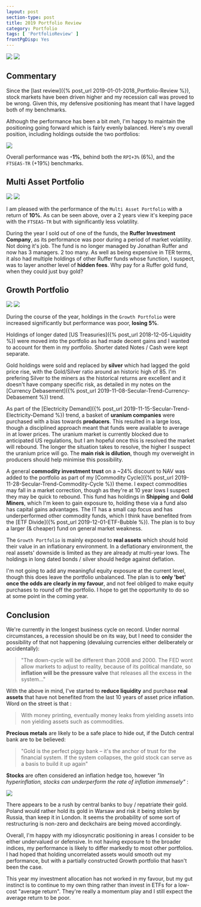 ```yaml
---
layout: post
section-type: post
title: 2019 Portfolio Review
category: Portfolio
tags: [ 'PortfolioReview' ]
frontPgDisp: Yes
---
```


<img style="border: 0;" style="border: 0 ; padding-bottom: 20px" src="/img/2020/20200102_Overview1.png" />
<img style="border: 0;" src="/img/2020/20200102_Overview2.png" />


## Commentary


Since the [last review]({% post_url 2019-01-01-2018_Portfolio-Review %}), stock markets
have been driven higher and my recession call was proved to be wrong.  Given this, my defensive
positioning has meant that I have lagged both of my benchmarks.  

Although the performance has been a bit *meh*, I'm happy to maintain the positioning going forward which is 
fairly evenly balanced.  Here's my overall position, including holdings outside the two
portfolios:

<img style="border: 0;" src="/img/2020/20200102_Overview3.png" />

Overall performance was **-1%**, behind both the `RPI+3%` (6%), and the `FTSEAS-TR` (+19%) benchmarks.

## Multi Asset Portfolio

<img style="border: 0;" src="/img/2020/20200102_MA1.png" />
<img style="border: 0;" src="/img/2020/20200102_MA2.png" />

I am pleased with the performance of the `Multi Asset Portfolio` with a return of **10%**.  As
can be seen above, over a 2 years view it's keeping pace with the `FTSEAS-TR` but with 
significantly less volatility.

During the year I sold out of one of the funds, the **Ruffer Investment Company**, as its performance was 
poor during a period of market volatility.  Not doing it's job.  The fund is no longer managed by Jonathan 
Ruffer and now has 3 managers. 2 too many.  As well as being expensive in TER terms, it also had 
multiple holdings of other Ruffer funds whose function,  I suspect, was to layer another level of **hidden 
fees**. Why pay for a Ruffer gold fund, when they could just buy gold?


## Growth Portfolio

<img style="border: 0;" src="/img/2020/20200102_G1.png" />
<img style="border: 0;" src="/img/2020/20200102_G2.png" />

During the course of the year, holdings in the `Growth Portfolio` were increased significantly but 
performance was poor, **losing 5%**.

Holdings of longer dated [US Treasuries]({% post_url 2018-12-05-Liquidity %}) were 
moved into the portfolio as had made decent gains and I wanted to account for them in my portfolio.  Shorter 
dated Notes / Cash were kept separate.

Gold holdings were sold and replaced by **silver** which had lagged the gold price rise, with the Gold/Silver 
ratio around an historic high of 85.  I'm prefering Silver to the miners as the historical returns are 
excellent and it doesn't have company specific risk, as detailed in my notes on the 
[Currency Debasement]({% post_url 2019-11-08-Secular-Trend-Currency-Debasement %}) trend.

As part of the [Electricity Demand]({% post_url 2019-11-15-Secular-Trend-Electricity-Demand %}) trend, 
a basket of **uranium companies** were purchased with a bias towards **producers**.  This resulted in a large 
loss, though a disciplined approach meant that funds were available to average in at lower prices.  The 
uranium market is currently blocked due to anticipated US regulations, but I am hopeful once this is 
resolved the market will rebound.  The longer the situation takes to resolve, the higher I suspect the 
uranium price will go.  The **main risk is dilution**, though my overweight in producers should help 
minimise this possibility.

A general **commodity investment trust** on a ~24% discount to NAV was added to the portfolio as part of my 
[Commodity Cycle]({% post_url 2019-11-28-Secular-Trend-Commodity-Cycle %}) theme.
I expect commodities may fall in a market correction, though as they're at 10 year lows I suspect 
they may be quick to rebound.  This fund has holdings in **Shipping** and **Gold Miners**, which I'm keen to 
gain exposure to, holding these via a fund also has capital gains advantages.  The IT has a small cap 
focus and has underperformed other commodity funds, which I think have benefited from the 
[ETF Divide]({% post_url 2019-12-01-ETF-Bubble %}).  The plan is to buy a larger (& cheaper) fund on 
general market weakness.

The `Growth Portfolio` is mainly exposed to **real assets** which should hold their value in an inflationary 
environment.  In a deflationary environment, the real assets' downside is limited as they are 
already at multi-year lows.  The holdings in long dated bonds / silver should hedge against deflation. 

I'm not going to add any meaningful equity exposure at the current level, though this does leave
the portfolio unbalanced.  The plan is to **only 'bet' once the odds are clearly in my favour**, and not 
feel obliged to make equity purchases to round off the portfolio.  I hope to get the opportunity to 
do so at some point in the coming year.


## Conclusion 

We're currently in the longest business cycle on record.  Under normal circumstances, a recession 
should be on its way, but I need to consider the possibility of that not happening (devaluing 
currencies either deliberately or accidentally):

> "The down-cycle will be different than 2008 and 2000. The FED wont allow markets to adjust to reality, 
> because of its political mandate, so **inflation will be the pressure valve** that releases all the excess in the system..."

With the above in mind, I've started to **reduce liquidity** and purchase **real assets** that have not 
benefited from the last 10 years of asset price inflation.  Word on the street is that :

> With money printing, eventually money leaks from yielding assets into non yielding assets such as commodities. 

**Precious metals** are likely to be a safe place to hide out, if the Dutch central bank are to be believed:

> "Gold is the perfect piggy bank – it's the anchor of trust for the financial system. If
> the system collapses, the gold stock can serve as a basis to build it up again"

**Stocks** are often considered an inflation hedge too, however *"In hyperinflation, stocks can underperform 
the rate of inflation immensely"* :

<img style="border: 0;" src="/img/2020/20200102_VenGoldStock.png" />

There appears to be a rush by central banks to buy / repatriate their gold.  Poland would rather hold 
its gold in Warsaw and risk it being stolen by Russia, than keep it in London.  It seems the probability 
of some sort of restructuring is non-zero and deckchairs are being moved accordingly.

Overall, I'm happy with my idiosyncratic positioning in areas I consider to be either undervalued or 
defensive.  In not having exposure to the broader indices, my performance is likely to differ markedly to 
most other portfolios.  I had hoped that holding uncorrelated assets would smooth out my performance, but 
with a partially constructed Growth portfolio that hasn't been the case.

This year my investment allocation has not worked in my favour, but my gut instinct is to continue to my own
thing rather than invest in ETFs for a low-cost "average return".  They're really a momentum play and I 
still expect the average return to be poor.




